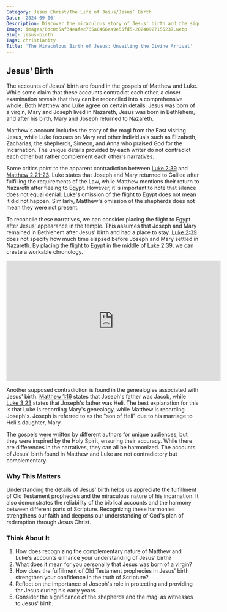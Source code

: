 ```yaml
---
Category: Jesus Christ/The Life of Jesus/Jesus’ Birth
Date: '2024-09-06'
Description: Discover the miraculous story of Jesus' birth and the significance of this event in Christian theology. Explore the Nativity narrative and its impact on the world.
Image: images/6dc0d5af34eafec765a8466aa9e55fd5-20240927155237.webp
Slug: jesus-birth
Tags: christianity
Title: 'The Miraculous Birth of Jesus: Unveiling the Divine Arrival'
---
```


## Jesus' Birth

The accounts of Jesus' birth are found in the gospels of Matthew and Luke. While some claim that these accounts contradict each other, a closer examination reveals that they can be reconciled into a comprehensive whole. Both Matthew and Luke agree on certain details: Jesus was born of a virgin, Mary and Joseph lived in Nazareth, Jesus was born in Bethlehem, and after his birth, Mary and Joseph returned to Nazareth. 

Matthew's account includes the story of the magi from the East visiting Jesus, while Luke focuses on Mary and other individuals such as Elizabeth, Zacharias, the shepherds, Simeon, and Anna who praised God for the Incarnation. The unique details provided by each writer do not contradict each other but rather complement each other's narratives.

Some critics point to the apparent contradiction between [Luke 2:39](https://www.bibleref.com/Luke/2/Luke-2-39.html) and [Matthew 2:21-23](https://www.bibleref.com/Matthew/2/Matthew-2-21.html). Luke states that Joseph and Mary returned to Galilee after fulfilling the requirements of the Law, while Matthew mentions their return to Nazareth after fleeing to Egypt. However, it is important to note that silence does not equal denial. Luke's omission of the flight to Egypt does not mean it did not happen. Similarly, Matthew's omission of the shepherds does not mean they were not present.

To reconcile these narratives, we can consider placing the flight to Egypt after Jesus' appearance in the temple. This assumes that Joseph and Mary remained in Bethlehem after Jesus' birth and had a place to stay. [Luke 2:39](https://www.bibleref.com/Luke/2/Luke-2-39.html) does not specify how much time elapsed before Joseph and Mary settled in Nazareth. By placing the flight to Egypt in the middle of [Luke 2:39](https://www.bibleref.com/Luke/2/Luke-2-39.html), we can create a workable chronology.


<iframe width="560" height="315" src="https://www.youtube.com/embed/6fFqFNH3uGw" frameborder="0" allow="autoplay; encrypted-media" allowfullscreen></iframe>


Another supposed contradiction is found in the genealogies associated with Jesus' birth. [Matthew 1:16](https://www.bibleref.com/Matthew/1/Matthew-1-16.html) states that Joseph's father was Jacob, while [Luke 3:23](https://www.bibleref.com/Luke/3/Luke-3-23.html) states that Joseph's father was Heli. The best explanation for this is that Luke is recording Mary's genealogy, while Matthew is recording Joseph's. Joseph is referred to as the "son of Heli" due to his marriage to Heli's daughter, Mary.

The gospels were written by different authors for unique audiences, but they were inspired by the Holy Spirit, ensuring their accuracy. While there are differences in the narratives, they can all be harmonized. The accounts of Jesus' birth found in Matthew and Luke are not contradictory but complementary.

### Why This Matters

Understanding the details of Jesus' birth helps us appreciate the fulfillment of Old Testament prophecies and the miraculous nature of his incarnation. It also demonstrates the reliability of the biblical accounts and the harmony between different parts of Scripture. Recognizing these harmonies strengthens our faith and deepens our understanding of God's plan of redemption through Jesus Christ.

### Think About It

1. How does recognizing the complementary nature of Matthew and Luke's accounts enhance your understanding of Jesus' birth?
2. What does it mean for you personally that Jesus was born of a virgin?
3. How does the fulfillment of Old Testament prophecies in Jesus' birth strengthen your confidence in the truth of Scripture?
4. Reflect on the importance of Joseph's role in protecting and providing for Jesus during his early years.
5. Consider the significance of the shepherds and the magi as witnesses to Jesus' birth.